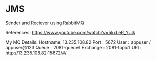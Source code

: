 # JMS

Sender and Reciever using RabbitMQ

References:
https://www.youtube.com/watch?v=5kxLeR_YuIk

My MQ Details:
Hostname: 13.235.108.82 
Port    : 5672
User    : appuser / appuser@123
Queue   : 2081-queue1
Exchange   : 2081-topic1
URL:  http://13.235.108.82:15672/#/

